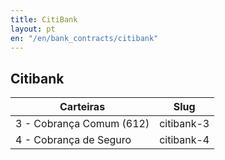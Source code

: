 ```yaml
---
title: CitiBank
layout: pt
en: "/en/bank_contracts/citibank"
---
```


## Citibank

| Carteiras                | Slug
| ------------------------ | ------------
| 3 - Cobrança Comum (612) | citibank-3
| 4 - Cobrança de Seguro   | citibank-4